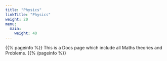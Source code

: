 ```yaml
---
title: "Physics"
linkTitle: "Physics"
weight: 20
menu:
  main:
    weight: 40
---
```


{{% pageinfo %}}
This is a Docs page which include all Maths theories and Problems.
{{% /pageinfo %}}

